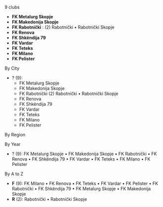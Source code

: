 9 clubs

- **FK Metalurg Skopje**
- **FK Makedonija Skopje**
- **FK Rabotnički** : (2) Rabotnički • Rabotnički Skopje
- **FK Renova**
- **FK Shkëndija 79**
- **FK Vardar**
- **FK Teteks**
- **FK Milano**
- **FK Pelister**




By City

- ? (9): 
  - FK Metalurg Skopje 
  - FK Makedonija Skopje 
  - FK Rabotnički  (2) Rabotnički • Rabotnički Skopje
  - FK Renova 
  - FK Shkëndija 79 
  - FK Vardar 
  - FK Teteks 
  - FK Milano 
  - FK Pelister 




By Region





By Year

- ? (9):   FK Metalurg Skopje • FK Makedonija Skopje • FK Rabotnički • FK Renova • FK Shkëndija 79 • FK Vardar • FK Teteks • FK Milano • FK Pelister






By A to Z

- **F** (9): FK Milano • FK Renova • FK Teteks • FK Vardar • FK Pelister • FK Rabotnički • FK Shkëndija 79 • FK Metalurg Skopje • FK Makedonija Skopje
- **R** (2): Rabotnički • Rabotnički Skopje




